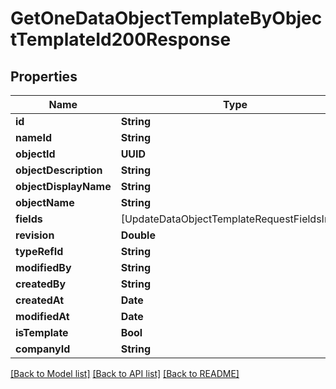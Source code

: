 # GetOneDataObjectTemplateByObjectTemplateId200Response

## Properties
Name | Type | Description | Notes
------------ | ------------- | ------------- | -------------
**id** | **String** |  | 
**nameId** | **String** |  | 
**objectId** | **UUID** |  | 
**objectDescription** | **String** |  | 
**objectDisplayName** | **String** |  | 
**objectName** | **String** |  | 
**fields** | [UpdateDataObjectTemplateRequestFieldsInner] |  | 
**revision** | **Double** |  | 
**typeRefId** | **String** |  | 
**modifiedBy** | **String** |  | 
**createdBy** | **String** |  | 
**createdAt** | **Date** |  | 
**modifiedAt** | **Date** |  | 
**isTemplate** | **Bool** |  | 
**companyId** | **String** |  | [optional] 

[[Back to Model list]](../README.md#documentation-for-models) [[Back to API list]](../README.md#documentation-for-api-endpoints) [[Back to README]](../README.md)


